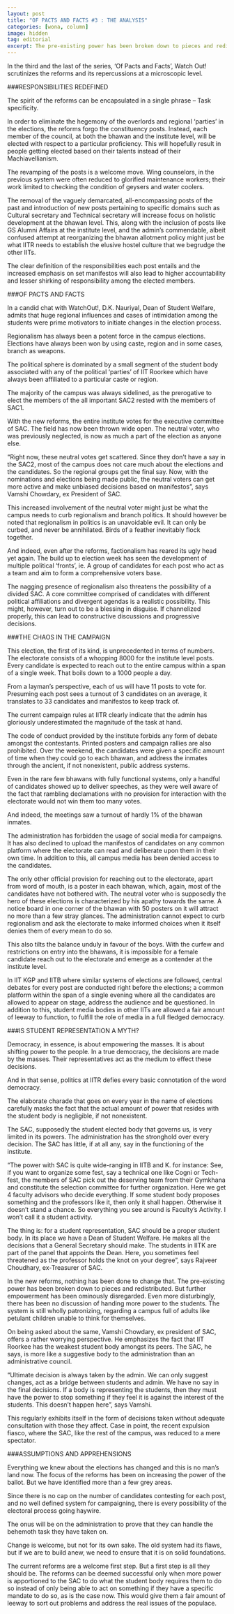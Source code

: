 ```yaml
---
layout: post
title: "OF PACTS AND FACTS #3 : THE ANALYSIS"
categories: [wona, column]
image: hidden
tag: editorial
excerpt: The pre-existing power has been broken down to pieces and redistributed. But further empowerment has been ominously disregarded. Even more disturbingly, there has been no discussion of handing more power to the students. The system is still wholly patronizing, regarding a campus full of adults like petulant children unable to think for themselves.
---
```

In the third and the last of the series, ‘Of Pacts and Facts’, Watch Out! scrutinizes the reforms and its repercussions at a microscopic level.

###RESPONSIBILITIES REDEFINED

The spirit of the reforms can be encapsulated in a single phrase – Task specificity.

In order to eliminate the hegemony of the overlords and regional ‘parties’ in the elections, the reforms forgo the constituency posts. Instead, each member of the council, at both the bhawan and the institute level, will be elected with respect to a particular proficiency. This will hopefully result in people getting elected based on their talents instead of their Machiavellianism.

The revamping of the posts is a welcome move. Wing counselors, in the previous system were often reduced to glorified maintenance workers; their work limited to checking the condition of geysers and water coolers.  

The removal of the vaguely demarcated, all-encompassing posts of the past and introduction of new posts pertaining to specific domains such as Cultural secretary and Technical secretary will increase focus on holistic development at the bhawan level. This, along with the inclusion of posts like GS Alumni Affairs at the institute level, and the admin’s commendable, albeit confused attempt at reorganizing the bhawan allotment policy might just be what IITR needs to establish the elusive hostel culture that we begrudge the other IITs.

The clear definition of the responsibilities each post entails and the increased emphasis on set manifestos will also lead to higher accountability and lesser shirking of responsibility among the elected members.

###OF PACTS AND FACTS

In a candid chat with WatchOut!, D.K. Nauriyal,  Dean of Student Welfare, admits that huge regional influences and cases of intimidation among the students were prime motivators to initiate changes in the election process.  

Regionalism has always been a potent force in the campus elections. Elections have always been won by using caste, region and in some cases, branch as weapons.

The political sphere is dominated by a small segment of the student body associated with any of the political ‘parties’ of IIT Roorkee which have always been affiliated to a particular caste or region.  

The majority of the campus was always sidelined, as the prerogative to elect the members of the all important SAC2 rested with the members of SAC1.  

With the new reforms, the entire institute votes for the executive committee of SAC. The field has now been thrown wide open. The neutral voter, who was previously neglected, is now as much a part of the election as anyone else.

“Right now, these neutral votes get scattered. Since they don’t have a say in the SAC2, most of the campus does not care much about the elections and the candidates. So the regional groups get the final say. Now, with the nominations and elections being made public, the neutral voters can get more active and make unbiased decisions based on manifestos”, says Vamshi Chowdary, ex President of SAC.

This increased involvement of the neutral voter might just be what the campus needs to curb regionalism and branch politics.
It should however be noted that regionalism in politics is an unavoidable evil. It can only be curbed, and never be annihilated. Birds of a feather inevitably flock together.  

And indeed, even after the reforms, factionalism has reared its ugly head yet again. The build up to election week has seen the development of multiple political ‘fronts’, ie. A group of candidates for each post who act as a team and aim to form a comprehensive voters base. 

The nagging presence of regionalism also threatens the possibility of a divided SAC. A core committee comprised of candidates with different political affiliations and divergent agendas is a realistic possibility. This might, however, turn out to be a blessing in disguise. If channelized properly, this can lead to constructive discussions and progressive decisions.

###THE CHAOS IN THE CAMPAIGN

This election, the first of its kind, is unprecedented in terms of numbers. The electorate consists of a whopping 8000 for the institute level posts. Every candidate is expected to reach out to the entire campus within a span of a single week. That boils down to a 1000 people a day.  

From a layman’s perspective, each of us will have 11 posts to vote for. Presuming each post sees a turnout of 3 candidates on an average, it translates to 33 candidates and manifestos to keep track of.

The current campaign rules at IITR clearly indicate that the admin has gloriously underestimated the magnitude of the task at hand.

The code of conduct provided by the institute forbids any form of debate amongst the contestants. Printed posters and campaign rallies are also prohibited. Over the weekend, the candidates were given a specific amount of time when they could go to each bhawan, and address the inmates through the ancient, if not nonexistent, public address systems.  

Even in the rare few bhawans with fully functional systems, only a handful of candidates showed up to deliver speeches, as they were well aware of the fact that rambling declamations with no provision for interaction with the electorate would not win them too many votes.  

And indeed, the meetings saw a turnout of hardly 1% of the bhawan inmates.

The administration has forbidden the usage of social media for campaigns. It has also declined to upload the manifestos of candidates on any common platform where the electorate can read and deliberate upon them in their own time. In addition to this, all campus media has been denied access to the candidates.  

The only other official provision for reaching out to the electorate, apart from word of mouth, is a poster in each bhawan, which, again, most of the candidates have not bothered with. The neutral voter who is supposedly the hero of these elections is characterized by his apathy towards the same.  A notice board in one corner of the bhawan with 50 posters on it will attract no more than a few stray glances. The administration cannot expect to curb regionalism and ask the electorate to make informed choices when it itself denies them of every mean to do so.

This also tilts the balance unduly in favour of the boys. With the curfew and restrictions on entry into the bhawans, it is impossible for a female candidate reach out to the electorate and emerge as a contender at the institute level.

In IIT KGP and IITB where similar systems of elections are followed, central debates for every post are conducted right before the elections; a common platform within the span of a single evening where all the candidates are allowed to appear on stage, address the audience and be questioned. In addition to this, student media bodies in other IITs are allowed a fair amount of leeway to function, to fulfill the role of media in a full fledged democracy.


###IS STUDENT REPRESENTATION A MYTH?

Democracy, in essence, is about empowering the masses. It is about shifting power to the people. In a true democracy, the decisions are made by the masses. Their representatives act as the medium to effect these decisions.  

And in that sense, politics at IITR defies every basic connotation of the word democracy.  

The elaborate charade that goes on every year in the name of elections carefully masks the fact that the actual amount of power that resides with the student body is negligible, if not nonexistent.

The SAC, supposedly the student elected body that governs us, is very limited in its powers. The administration has the stronghold over every decision. The SAC has little, if at all any, say in the functioning of the institute.  

“The power with SAC is quite wide-ranging in IITB and K. for instance: See, if you want to organize some fest, say a technical one like Cogni or Tech-fest, the members of SAC pick out the deserving team from their Gymkhana and constitute the selection committee for further organization. Here we get 4 faculty advisors who decide everything. If some student body proposes something and the professors like it, then only it shall happen. Otherwise it doesn’t stand a chance. So everything you see around is Faculty’s Activity. I won’t call it a student activity.

The thing is: for a student representation, SAC should be a proper student body. In its place we have a Dean of Student Welfare. He makes all the decisions that a General Secretary should make. The students in IITK are part of the panel that appoints the Dean. Here, you sometimes feel threatened as the professor holds the knot on your degree”, says Rajveer Choudhary, ex-Treasurer of SAC. 

In the new reforms, nothing has been done to change that. The pre-existing power has been broken down to pieces and redistributed. But further empowerment has been ominously disregarded. Even more disturbingly, there has been no discussion of handing more power to the students. The system is still wholly patronizing, regarding a campus full of adults like petulant children unable to think for  themselves.

On being asked about the same, Vamshi Chowdary, ex president of SAC, offers a rather worrying perspective. He emphasizes the fact that IIT Roorkee has the weakest student body amongst its peers. The SAC, he says, is more like a suggestive body to the administration than an administrative council.  

“Ultimate decision is always taken by the admin. We can only suggest changes, act as a bridge between students and admin. We have no say in the final decisions. If a body is representing the students, then they must have the power to stop something if they feel it is against the interest of the students. This doesn’t happen here”, says Vamshi.

This regularly exhibits itself in the form of decisions taken without adequate consultation with those they affect. Case in point, the recent expulsion fiasco, where the SAC, like the rest of the campus, was reduced to a mere spectator.

###ASSUMPTIONS AND APPREHENSIONS

Everything we knew about the elections has changed and this is no man’s land now. The focus of the reforms has been on increasing the power of the ballot. But we have identified more than a few grey areas.  

Since there is no cap on the number of candidates contesting for each post, and no well defined system for campaigning, there is every possibility of the electoral process going haywire.  

The onus will be on the administration to prove that they can handle the behemoth task they have taken on.

Change is welcome, but not for its own sake. The old system had its flaws, but if we are to build anew, we need to ensure that it is on solid foundations.  

The current reforms are a welcome first step. But a first step is all they should be. The reforms can be deemed successful only when more power is apportioned to the SAC to do what the student body requires them to do so instead of only being able to act on something if they have a specific mandate to do so, as is the case now. This would give them a fair amount of leeway to sort out problems and address the real issues of the populace.
